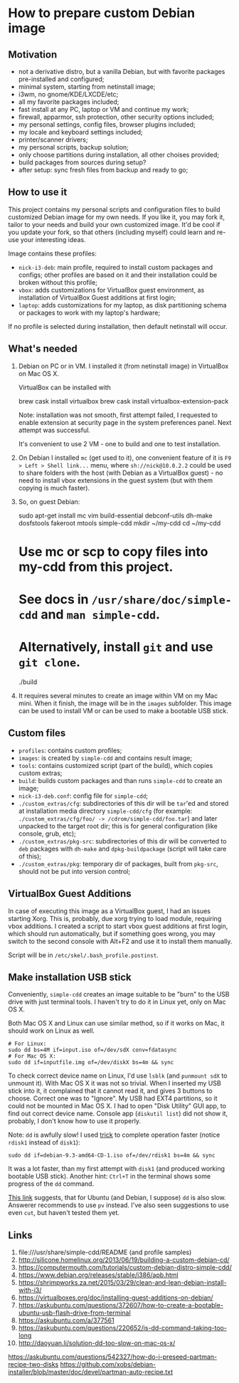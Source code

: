 # How to prepare custom Debian image

## Motivation

- not a derivative distro, but a vanilla Debian, but with favorite packages
  pre-installed and configured;
- minimal system, starting from netinstall image;
- i3wm, no gnome/KDE/LXCDE/etc;
- all my favorite packages included;
- fast install at any PC, laptop or VM and continue my work;
- firewall, apparmor, ssh protection, other security options included;
- my personal settings, config files, browser plugins included;
- my locale and keyboard settings included;
- printer/scanner drivers;
- my personal scripts, backup solution;
- only choose partitions during installation, all other choises provided;
- build packages from sources during setup?
- after setup: sync fresh files from backup and ready to go;

## How to use it

This project contains my personal scripts and configuration files to build
customized Debian image for my own needs. If you like it, you may fork it,
tailor to your needs and build your own customized image. It'd be cool if
you update your fork, so that others (including myself) could learn and
re-use your interesting ideas.

Image contains these profiles:

- `nick-i3-deb`: main profile, required to install custom packages and configs;
  other profiles are based on it and their installation could be broken without
  this profile;
- `vbox`: adds customizations for VirtualBox guest environment, as installation
  of VirtualBox Guest additions at first login;
- `laptop`: adds customizations for my laptop, as disk partitioning schema or
  packages to work with my laptop's hardware;

If no profile is selected during installation, then default netinstall will occur.

## What's needed

1. Debian on PC or in VM.  I installed it (from netinstall image) in VirtualBox
   on Mac OS X.
   
   VirtualBox can be installed with 
    
    brew cask install virtualbox
    brew cask install virtualbox-extension-pack

   Note: installation was not smooth, first attempt failed, I requested to
   enable extension at security page in the system preferences panel. Next 
   attempt was successful.

   It's convenient to use 2 VM - one to build and one to test installation.

2. On Debian I installed `mc` (get used to it), one convenient feature of it is
   `F9 > Left > Shell link...` menu, where `sh://nick@10.0.2.2` could be used
   to share folders with the host (with Debian as a VirtualBox guest) - no need
   to install vbox extensions in the guest system (but with them copying is
   much faster).

3. So, on guest Debian:

    sudo apt-get install mc vim build-essential debconf-utils dh-make dosfstools fakeroot mtools simple-cdd
    mkdir ~/my-cdd
    cd ~/my-cdd
    # Use mc or scp to copy files into my-cdd from this project.
    # See docs in `/usr/share/doc/simple-cdd` and `man simple-cdd`.
    # Alternatively, install `git` and use `git clone`.
    ./build

4. It requires several minutes to create an image within VM on my Mac mini.
   When it finish, the image will be in the `images` subfolder.
   This image can be used to install VM or can be used to make a bootable USB
   stick.

## Custom files

- `profiles`: contains custom profiles;
- `images`: is created by `simple-cdd` and contains result image;
- `tools`: contains customized script (part of the build), which copies custom extras;
- `build`: builds custom packages and than runs `simple-cdd` to create an image;
- `nick-i3-deb.conf`: config file for `simple-cdd`;
- `./custom_extras/cfg`: subdirectories of this dir will be `tar`'ed and stored
  at installation media directory `simple-cdd/cfg` (for example:
  `./custom_extras/cfg/foo/ -> /cdrom/simple-cdd/foo.tar`) and later unpacked to
  the target root dir; this is for general configuration (like console, grub,
  etc);
- `./custom_extras/pkg-src`: subdirectories of this dir will be converted to
  `deb` packages with `dh-make` and `dpkg-buildpackage` (script will take care
  of this);
- `./custom_extras/pkg`: temporary dir of packages, built from `pkg-src`, should
  not be put into version control;

## VirtualBox Guest Additions

In case of executing this image as a VirtualBox guest, I had an issues starting
Xorg. This is, probably, due xorg trying to load module, requiring vbox
additions. I created a script to start vbox guest additions at first login,
which should run automatically, but if something goes wrong, you may switch to
the second console with Alt+F2 and use it to install them manually.

Script will be in `/etc/skel/.bash_profile.postinst`.

## Make installation USB stick

Conveniently, `simple-cdd` creates an image suitable to be "burn" to the USB
drive with just terminal tools. I haven't try to do it in Linux yet, only on
Mac OS X.

Both Mac OS X and Linux can use similar method, so if it works on Mac, it
should work on Linux as well.

    # For Linux:
    sudo dd bs=4M if=input.iso of=/dev/sdX conv=fdatasync
    # For Mac OS X:
    sudo dd if=inputfile.img of=/dev/diskX bs=4m && sync

To check correct device name on Linux, I'd use `lsblk` (and `punmount sdX` to
unmount it). With Mac OS X it was not so trivial.  When I inserted my USB stick
into it, it complained that it cannot read it, and gives 3 buttons to choose.
Correct one was to "Ignore".  My USB had EXT4 partitions, so it could not be
mounted in Mac OS X. I had to open "Disk Utility" GUI app, to find out correct
device name.  Console app (`diskutil list`) did not show it, probably, I don't
know how to use it properly.

Note: `dd` is awfully slow! I used
[trick](http://daoyuan.li/solution-dd-too-slow-on-mac-os-x/) to complete
operation faster (notice `rdisk1` instead of `disk1`):

    sudo dd if=debian-9.3-amd64-CD-1.iso of=/dev/rdisk1 bs=4m && sync

It was a lot faster, than my first attempt with `disk1` (and produced working
bootable USB stick).  Another hint: `Ctrl+T` in the terminal shows some
progress of the `dd` command.

[This link](https://askubuntu.com/questions/220652/is-dd-command-taking-too-long)
suggests, that for Ubuntu (and Debian, I suppose) `dd` is also slow. Answerer
recommends to use `pv` instead. I've also seen suggestions to use even `cut`,
but haven't tested them yet.

## Links

1. file:///usr/share/simple-cdd/README (and profile samples)
2. http://silicone.homelinux.org/2013/06/19/building-a-custom-debian-cd/
3. https://computermouth.com/tutorials/custom-debian-distro-simple-cdd/
4. https://www.debian.org/releases/stable/i386/apb.html
5. https://shrimpworks.za.net/2015/03/29/clean-and-lean-debian-install-with-i3/
6. https://virtualboxes.org/doc/installing-guest-additions-on-debian/
7. https://askubuntu.com/questions/372607/how-to-create-a-bootable-ubuntu-usb-flash-drive-from-terminal
8. https://askubuntu.com/a/377561
9. https://askubuntu.com/questions/220652/is-dd-command-taking-too-long
10. http://daoyuan.li/solution-dd-too-slow-on-mac-os-x/

https://askubuntu.com/questions/542327/how-do-i-preseed-partman-recipe-two-disks
https://github.com/xobs/debian-installer/blob/master/doc/devel/partman-auto-recipe.txt

